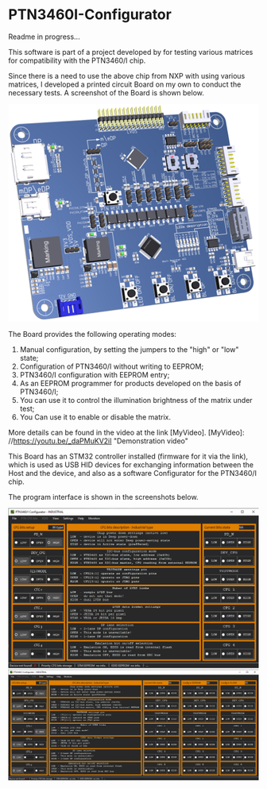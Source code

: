 # PTN3460I-Configurator
Readme in progress...

This software is part of a project developed by
for testing various matrices for compatibility with the PTN3460/I chip.

Since there is a need to use the above chip from NXP with
using various matrices, I developed a printed circuit Board on my own to conduct the necessary tests.
A screenshot of the Board is shown below.

![alt text](screenshots/DP-eDP-to-LVDS-board.png "View of designed PCB.")

The Board provides the following operating modes:
1. Manual configuration, by setting the jumpers to the "high" or "low" state;
2. Configuration of PTN3460/I without writing to EEPROM;
3. PTN3460/I configuration with EEPROM entry;
4. As an EEPROM programmer for products developed on the basis of PTN3460/I;
5. You can use it to control the illumination brightness of the matrix under test;
6. You Can use it to enable or disable the matrix.

More details can be found in the video at the link [MyVideo].
[MyVideo]: //https://youtu.be/_daPMuKV2iI "Demonstration video"


This Board has an STM32 controller installed (firmware for it via the link), which is used as
USB HID devices for exchanging information between the Host and the device,
and also as a software Configurator for the PTN3460/I chip.

The program interface is shown in the screenshots below.

![alt text](screenshots/PTN3460I-Configurator-1.png "App screenshot 1")
![alt text](screenshots/PTN3460I-Configurator-2.png "App screenshot 2")

